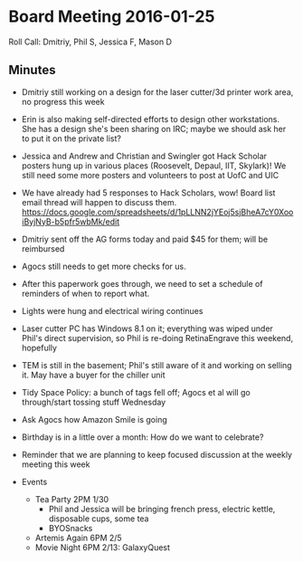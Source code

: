 Board Meeting 2016-01-25
========================

Roll Call: Dmitriy, Phil S, Jessica F, Mason D

Minutes
-------
- Dmitriy still working on a design for the laser cutter/3d printer work area, no progress this week
- Erin is also making self-directed efforts to design other workstations. She has a design she's been sharing on IRC; maybe we should ask her to put it on the private list?
- Jessica and Andrew and Christian and Swingler got Hack Scholar posters hung up in various places (Roosevelt, Depaul, IIT, Skylark)! We still need some more posters and volunteers to post at UofC and UIC
- We have already had 5 responses to Hack Scholars, wow! Board list email thread will happen to discuss them. https://docs.google.com/spreadsheets/d/1pLLNN2jYEoj5sjBheA7cY0XooiByjNyB-b5pfr5wbMk/edit
- Dmitriy sent off the AG forms today and paid $45 for them; will be reimbursed
- Agocs still needs to get more checks for us.
- After this paperwork goes through, we need to set a schedule of reminders of when to report what.
- Lights were hung and electrical wiring continues
- Laser cutter PC has Windows 8.1 on it; everything was wiped under Phil's direct supervision, so Phil is re-doing RetinaEngrave this weekend, hopefully
- TEM is still in the basement; Phil's still aware of it and working on selling it. May have a buyer for the chiller unit
- Tidy Space Policy: a bunch of tags fell off; Agocs et al will go through/start tossing stuff Wednesday
- Ask Agocs how Amazon Smile is going
- Birthday is in a little over a month: How do we want to celebrate?

- Reminder that we are planning to keep focused discussion at the weekly meeting this week

- Events
  - Tea Party 2PM 1/30
    - Phil and Jessica will be bringing french press, electric kettle, disposable cups, some tea
    - BYOSnacks
  - Artemis Again 6PM 2/5
  - Movie Night 6PM 2/13: GalaxyQuest

